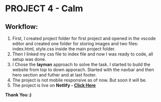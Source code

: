 # PROJECT 4 - Calm

## Workflow:

1. First, I created project folder for first project and opened in the vscode editor and created one folder for storing images and two files: index.html, style.css inside the main project folder. 
2. Then I linked my css file to index file and now I was ready to code, all setup was done.
3. I Chose the **layman** approach to solve the task. I started to build the website from top to down apporach. Started with the navbar and then hero section and futher and at last footer.
4. The project is not mobile responsive as of now. But soon it will be.
5. The project is live on **Netlify - [Click Here](https://seomaster-htmlcss.netlify.app/)**


**Thank You :)**